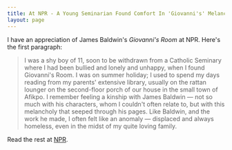 ```yaml
---
title: At NPR - A Young Seminarian Found Comfort In 'Giovanni's' Melancholy
layout: page
---
```

I have an appreciation of James Baldwin's *Giovanni's Room* at NPR. Here's the first paragraph:

>I was a shy boy of 11, soon to be withdrawn from a Catholic Seminary where I had been bullied and lonely and unhappy, when I found Giovanni's Room. I was on summer holiday; I used to spend my days reading from my parents' extensive library, usually on the rattan lounger on the second-floor porch of our house in the small town of Afikpo. I remember feeling a kinship with James Baldwin — not so much with his characters, whom I couldn't often relate to, but with this melancholy that seeped through his pages. Like Baldwin, and the work he made, I often felt like an anomaly — displaced and always homeless, even in the midst of my quite loving family.

Read the rest at [NPR](http://www.npr.org/2013/12/28/257375561/a-young-seminarian-found-comfort-in-giovannis-melancholy?sc=tw&cc=share).